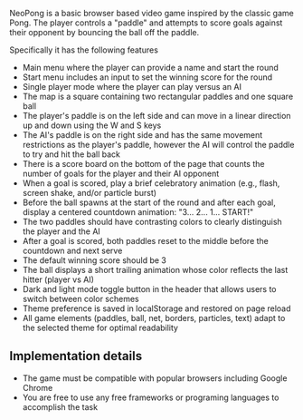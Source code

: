 NeoPong is a basic browser based video game inspired by the classic game Pong. The player controls a "paddle" and attempts to score goals against their opponent by bouncing the ball off the paddle.

Specifically it has the following features

- Main menu where the player can provide a name and start the round
- Start menu includes an input to set the winning score for the round
- Single player mode where the player can play versus an AI
- The map is a square containing two rectangular paddles and one square ball
- The player's paddle is on the left side and can move in a linear direction up and down using the W and S keys
- The AI's paddle is on the right side and has the same movement restrictions as the player's paddle, however the AI will control the paddle to try and hit the ball back
- There is a score board on the bottom of the page that counts the number of goals for the player and their AI opponent
- When a goal is scored, play a brief celebratory animation (e.g., flash, screen shake, and/or particle burst)
- Before the ball spawns at the start of the round and after each goal, display a centered countdown animation: "3... 2... 1... START!"
- The two paddles should have contrasting colors to clearly distinguish the player and the AI
- After a goal is scored, both paddles reset to the middle before the countdown and next serve
- The default winning score should be 3
- The ball displays a short trailing animation whose color reflects the last hitter (player vs AI)
- Dark and light mode toggle button in the header that allows users to switch between color schemes
- Theme preference is saved in localStorage and restored on page reload
- All game elements (paddles, ball, net, borders, particles, text) adapt to the selected theme for optimal readability

## Implementation details

- The game must be compatible with popular browsers including Google Chrome
- You are free to use any free frameworks or programing languages to accomplish the task
